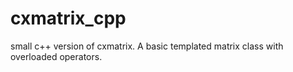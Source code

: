 # cxmatrix_cpp
small c++ version of cxmatrix. A basic templated matrix class with overloaded operators.
